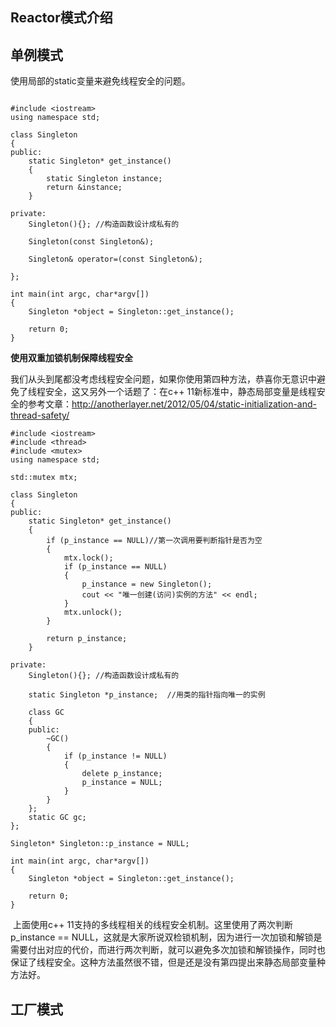## Reactor模式介绍





## 单例模式

使用局部的static变量来避免线程安全的问题。

```

#include <iostream>
using namespace std;
 
class Singleton
{
public:
	static Singleton* get_instance()
	{
		static Singleton instance;
		return &instance;
	}
 
private:
	Singleton(){}; //构造函数设计成私有的
 
	Singleton(const Singleton&);
 
	Singleton& operator=(const Singleton&);
 
};
 
int main(int argc, char*argv[])
{
	Singleton *object = Singleton::get_instance();
 
	return 0;
}

```

**使用双重加锁机制保障线程安全** 

 我们从头到尾都没考虑线程安全问题，如果你使用第四种方法，恭喜你无意识中避免了线程安全，这又另外一个话题了：在c++ 11新标准中，静态局部变量是线程安全的参考文章：http://anotherlayer.net/2012/05/04/static-initialization-and-thread-safety/

```
#include <iostream>
#include <thread> 
#include <mutex>
using namespace std;
 
std::mutex mtx;
 
class Singleton
{
public:
	static Singleton* get_instance()
	{
		if (p_instance == NULL)//第一次调用要判断指针是否为空
		{
			mtx.lock();
			if (p_instance == NULL)
			{
				p_instance = new Singleton();
				cout << "唯一创建(访问)实例的方法" << endl;
			}
			mtx.unlock();
		}
 
		return p_instance;
	}
 
private:
	Singleton(){}; //构造函数设计成私有的
 
	static Singleton *p_instance;  //用类的指针指向唯一的实例
 
	class GC
	{
	public:
		~GC()
		{
			if (p_instance != NULL)
			{
				delete p_instance;
				p_instance = NULL;
			}
		}
	};
	static GC gc;
};
 
Singleton* Singleton::p_instance = NULL;
 
int main(int argc, char*argv[])
{
	Singleton *object = Singleton::get_instance();
 
	return 0;
}
```

​     上面使用c++ 11支持的多线程相关的线程安全机制。这里使用了两次判断p_instance == NULL，这就是大家所说双检锁机制，因为进行一次加锁和解锁是需要付出对应的代价，而进行两次判断，就可以避免多次加锁和解锁操作，同时也保证了线程安全。这种方法虽然很不错，但是还是没有第四提出来静态局部变量种方法好。




## 工厂模式

